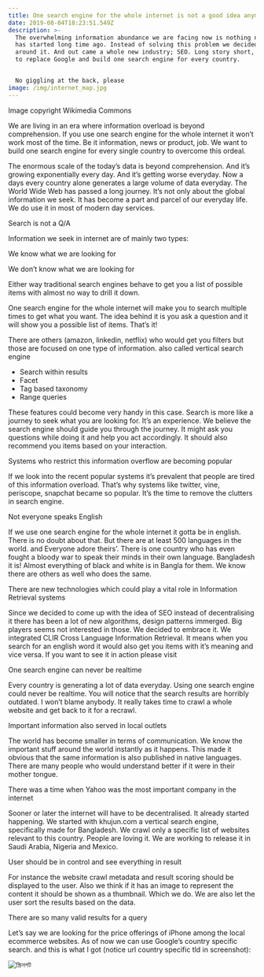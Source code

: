 ```yaml
---
title: One search engine for the whole internet is not a good idea anymore!
date: 2019-08-04T18:23:51.549Z
description: >-
  The overwhelming information abundance we are facing now is nothing new. It
  has started long time ago. Instead of solving this problem we decided to dance
  around it. And out came a whole new industry; SEO. Long story short, We want
  to replace Google and build one search engine for every country.


  No giggling at the back, please
image: /img/internet_map.jpg
---
```

Image copyright Wikimedia Commons

We are living in an era where information overload is beyond comprehension. If you use one search engine for the whole internet it won’t work most of the time. Be it information, news or product, job. We want to build one search engine for every single country to overcome this ordeal.

The enormous scale of the today’s data is beyond comprehension. And it’s growing exponentially every day. And it’s getting worse everyday. Now a days every country alone generates a large volume of data everyday. The World Wide Web has passed a long journey. It’s not only about the global information we seek. It has become a part and parcel of our everyday life. We do use it in most of modern day services.

Search is not a Q/A

Information we seek in internet are of mainly two types:

We know what we are looking for

We don’t know what we are looking for

Either way traditional search engines behave to get you a list of possible items with almost no way to drill it down.

One search engine for the whole internet will make you to search multiple times to get what you want. The idea behind it is you ask a question and it will show you a possible list of items. That’s it!

There are others (amazon, linkedin, netflix) who would get you filters but those are focused on one type of information. also called vertical search engine

* Search within results
* Facet
* Tag based taxonomy
* Range queries



These features could become very handy in this case. Search is more like a journey to seek what you are looking for. It’s an experience. We believe the search engine should guide you through the journey. It might ask you questions while doing it and help you act accordingly. It should also recommend you items based on your interaction.

Systems who restrict this information overflow are becoming popular

If we look into the recent popular systems it’s prevalent that people are tired of this information overload. That’s why systems like twitter, vine, periscope, snapchat became so popular. It’s the time to remove the clutters in search engine.

Not everyone speaks English

If we use one search engine for the whole internet it gotta be in english. There is no doubt about that. But there are at least 500 languages in the world. and Everyone adore theirs’. There is one country who has even fought a bloody war to speak their minds in their own language. Bangladesh it is! Almost everything of black and white is in Bangla for them. We know there are others as well who does the same.

There are new technologies which could play a vital role in Information Retrieval systems

Since we decided to come up with the idea of SEO instead of decentralising it there has been a lot of new algorithms, design patterns immerged. Big players seems not interested in those. We decided to embrace it. We integrated CLIR Cross Language Information Retrieval. It means when you search for an english word it would also get you items with it’s meaning and vice versa. If you want to see it in action please visit

One search engine can never be realtime

Every country is generating a lot of data everyday. Using one search engine could never be realtime. You will notice that the search results are horribly outdated. I won’t blame anybody. It really takes time to crawl a whole website and get back to it for a recrawl.

Important information also served in local outlets

The world has become smaller in terms of communication. We know the important stuff around the world instantly as it happens. This made it obvious that the same information is also published in native languages. There are many people who would understand better if it were in their mother tongue.

There was a time when Yahoo was the most important company in the internet

Sooner or later the internet will have to be decentralised. It already started happening. We started with khujun.com a vertical search engine, specifically made for Bangladesh. We crawl only a specific list of websites relevant to this country. People are loving it. We are working to release it in Saudi Arabia, Nigeria and Mexico.

User should be in control and see everything in result

For instance the website crawl metadata and result scoring should be displayed to the user. Also we think if it has an image to represent the content it should be shown as a thumbnail. Which we do. We are also let the user sort the results based on the data.

There are so many valid results for a query

Let’s say we are looking for the price offerings of iPhone among the local ecommerce websites. As of now we can use Google’s country specific search. and this is what I got (notice url country specific tld in screenshot):

![স্ক্রিনশট](/img/iphone.png "স্ক্রিনশট")
